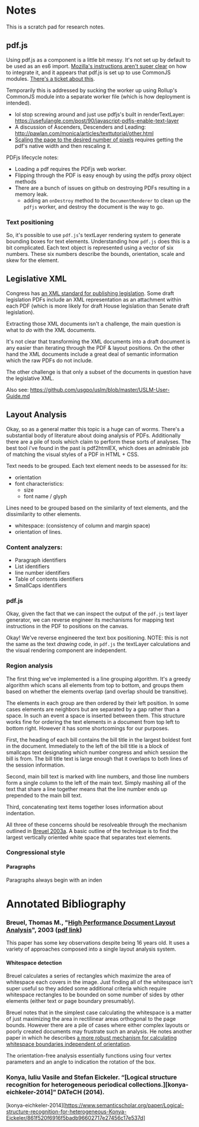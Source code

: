 # Notes

This is a scratch pad for research notes.

## pdf.js

Using pdf.js as a component is a little bit messy.  It's not set up by default to be used as an es6 import.  [Mozilla's instructions aren't super clear][pdfjs-instructions] on how to integrate it, and it appears that pdf.js is set up to use CommonJS modules.  [There's a ticket about this](https://github.com/mozilla/pdf.js/issues/10317).

Temporarily this is addressed by sucking the worker up using Rollup's CommonJS module into a separate worker file (which is how deployment is intended).

- lol stop screwing around and just use pdfjs's built in renderTextLayer: https://usefulangle.com/post/90/javascript-pdfjs-enable-text-layer
- A discussion of Ascenders, Descenders and Leading: http://pawlan.com/monica/articles/texttutorial/other.html
- [Scaling the page to the desired number of pixels][document-scaling] requires getting the pdf's native width and then rescaling it.

PDFjs lifecycle notes:

- Loading a pdf requires the PDFjs web worker.
- Flipping through the PDF is easy enough by using the pdfjs proxy object methods
- There are a bunch of issues on github on destroying PDFs resulting in a memory leak.
  - adding an `onDestroy` method to the `DocumentRenderer` to clean up the `pdfjs` worker, and destroy the document is the way to go.

### Text positioning

So, it's possible to use `pdf.js`'s textLayer rendering system to generate bounding boxes for text elements.  Understanding how `pdf.js` does this is a bit complicated.  Each text object is represented using a vector of six numbers.  These six numbers describe the bounds, orientation, scale and skew for the element.




[pdfjs-instructions]: https://github.com/mozilla/pdf.js/wiki/Setup-pdf.js-in-a-website

[react-pdf]: http://projects.wojtekmaj.pl/react-pdf/
[react-pdf-repo]: https://github.com/wojtekmaj/react-pdf
[hubgit-example]: https://gist.github.com/hubgit/600ec0c224481e910d2a0f883a7b98e3
[issue-about-font-extraction]: https://github.com/mozilla/pdf.js/issues/7914
[bananas-comment-about-bounding-boxes]: https://github.com/mozilla/pdf.js/issues/5643#issuecomment-69969258
[document-scaling]: https://mozilla.github.io/pdf.js/examples/#rendering-the-page



## Legislative XML

Congress has [an XML standard for publishing legislation](https://xml.house.gov/).  Some draft legislation PDFs include an XML representation as an attachment within each PDF (which is more likely for draft House legislation than Senate draft legislation).  

Extracting those XML documents isn't a challenge, the main question is what to _do_ with the XML documents.

It's not clear that transforming the XML documents into a draft document is any easier than iterating through the PDF & layout positions.  On the other hand the XML documents include a great deal of semantic information which the raw PDFs do not include.

The other challenge is that only a subset of the documents in question have the legislative XML.

Also see: https://github.com/usgpo/uslm/blob/master/USLM-User-Guide.md

## Layout Analysis

Okay, so as a general matter this topic is a huge can of worms.  There's a substantial body of literature about doing analysis of PDFs.  Additionally there are a pile of tools which claim to perform these sorts of analyses.  The best tool i've found in the past is pdf2htmlEX, which does an admirable job of matching the visual styles of a PDF in HTML + CSS.

Text needs to be grouped.  Each text element needs to be assessed for its:

- orientation
- font characteristics:
    - size
    - font name / glyph

Lines need to be grouped based on the similarity of text elements, and the dissimilarity to other elements.

- whitespace: (consistency of column and margin space)
- orientation of lines.

### Content analyzers:

- Paragraph identifiers
- List identifiers
- line number identifiers
- Table of contents identifiers
- SmallCaps identifiers

### pdf.js

Okay, given the fact that we can inspect the output of the `pdf.js` text layer generator, we can reverse engineer its mechanisms for mapping text instructions in the PDF to positions on the canvas.

Okay!  We've reverse engineered the text box positioning.  NOTE: this is not the same as the text _drawing_ code, in `pdf.js` the textLayer calculations and the visual rendering component are independent.

### Region analysis

The first thing we've implemented is a line grouping algorithm.  It's a greedy algorithm which scans all elements from top to bottom, and groups them based on whether the elements overlap (and overlap should be transitive).

The elements in each group are then ordered by their left position.  In some cases elements are neighbors but are separated by a gap rather than a space.  In such an event a space is inserted between them.  This structure works fine for ordering the text elements in a document from top left to bottom right.  However it has some shortcomings for our purposes.

First, the heading of each bill contains the bill title in the largest boldest font in the document.  Immediately to the left of the bill title is a block of smallcaps text designating which number congress and which session the bill is from.  The bill title text is large enough that it overlaps to both lines of the session information.

Second, main bill text is marked with line numbers, and those line numbers form a single column to the left of the main text.  Simply mashing all of the text that share a line together means that the line number ends up prepended to the main bill text.

Third, concatenating text items together loses information about indentation.

All three of these concerns should be resolveable through the mechanism outlined in [Breuel 2003a][].  A basic outline of the technique is to find the largest vertically oriented white space that separates text elements.

### Congressional style

#### Paragraphs

Paragraphs always begin with an inden

# Annotated Bibliography

### Breuel, Thomas M., "[High Performance Document Layout Analysis][Breuel 2003a]", 2003 ([pdf link][Breuel 2003a pdf])

[Breuel 2003a]: https://www.semanticscholar.org/paper/High-Performance-Document-Layout-Analysis-Breuel/0acbc8706cb3e5a43141a03342ded6025a7eb60c
[Breuel 2003a pdf]: https://pdfs.semanticscholar.org/0a78/09043fe4f50da53163d1fd318754c5f259e6.pdf

This paper has some key observations despite being 16 years old.  It uses a variety of approaches composed into a single layout analysis system.

#### Whitespace detection

Breuel calculates a series of rectangles which maximize the area of whitespace each covers in the image.  Just finding all of the whitespace isn't super useful so they added some additional criteria which require whitespace rectangles to be bounded on some number of sides by other elements (either text or page boundary presumably).

Breuel notes that in the simplest case calculating the whitespace is a matter of just maximizing the area in rectilinear areas orthogonal to the page bounds.  However there are a pile of cases where either complex layouts or poorly created documents may frustrate such an analysis.  He notes another paper in which he describes [a more robust mechanism for calculating whitespace boundaries independent of orientation][Breuel 2003b].

[Breuel 2002]: https://www.semanticscholar.org/paper/Two-Geometric-Algorithms-for-Layout-Analysis-Breuel/32004665dd4cba02bef7f1f3b3ddaf79f0e2eafc
[Breuel 2003b]: https://www.semanticscholar.org/paper/An-Algorithm-for-Finding-Maximal-Whitespace-at-for-Breuel/973d4afc87a911b2e6acb4a04059f2f5e85c66a9
[Shafait 2008]: https://www.semanticscholar.org/paper/Performance-Evaluation-and-Benchmarking-of-Six-Page-Shafait-Keysers/41d424d8b63e1f2a94f348d897bc19a817257894

The orientation-free analysis essentially functions using four vertex parameters and an angle to indication the rotation of the box.

### Konya, Iuliu Vasile and Stefan Eickeler. “[Logical structure recognition for heterogeneous periodical collections.][konya-eichkeler-2014]” DATeCH (2014).

[konya-eichkeler-2014][https://www.semanticscholar.org/paper/Logical-structure-recognition-for-heterogeneous-Konya-Eickeler/861f520f6916f5badb96602717e27456c17e537d]

